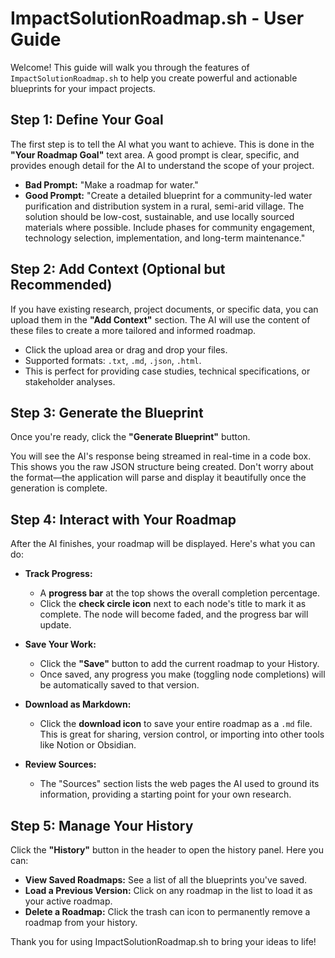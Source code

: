 # ImpactSolutionRoadmap.sh - User Guide

Welcome! This guide will walk you through the features of `ImpactSolutionRoadmap.sh` to help you create powerful and actionable blueprints for your impact projects.

## Step 1: Define Your Goal

The first step is to tell the AI what you want to achieve. This is done in the **"Your Roadmap Goal"** text area. A good prompt is clear, specific, and provides enough detail for the AI to understand the scope of your project.

-   **Bad Prompt:** "Make a roadmap for water."
-   **Good Prompt:** "Create a detailed blueprint for a community-led water purification and distribution system in a rural, semi-arid village. The solution should be low-cost, sustainable, and use locally sourced materials where possible. Include phases for community engagement, technology selection, implementation, and long-term maintenance."

## Step 2: Add Context (Optional but Recommended)

If you have existing research, project documents, or specific data, you can upload them in the **"Add Context"** section. The AI will use the content of these files to create a more tailored and informed roadmap.

-   Click the upload area or drag and drop your files.
-   Supported formats: `.txt`, `.md`, `.json`, `.html`.
-   This is perfect for providing case studies, technical specifications, or stakeholder analyses.

## Step 3: Generate the Blueprint

Once you're ready, click the **"Generate Blueprint"** button.

You will see the AI's response being streamed in real-time in a code box. This shows you the raw JSON structure being created. Don't worry about the format—the application will parse and display it beautifully once the generation is complete.

## Step 4: Interact with Your Roadmap

After the AI finishes, your roadmap will be displayed. Here's what you can do:

-   **Track Progress:**
    -   A **progress bar** at the top shows the overall completion percentage.
    -   Click the **check circle icon** next to each node's title to mark it as complete. The node will become faded, and the progress bar will update.

-   **Save Your Work:**
    -   Click the **"Save"** button to add the current roadmap to your History.
    -   Once saved, any progress you make (toggling node completions) will be automatically saved to that version.

-   **Download as Markdown:**
    -   Click the **download icon** to save your entire roadmap as a `.md` file. This is great for sharing, version control, or importing into other tools like Notion or Obsidian.

-   **Review Sources:**
    -   The "Sources" section lists the web pages the AI used to ground its information, providing a starting point for your own research.

## Step 5: Manage Your History

Click the **"History"** button in the header to open the history panel. Here you can:

-   **View Saved Roadmaps:** See a list of all the blueprints you've saved.
-   **Load a Previous Version:** Click on any roadmap in the list to load it as your active roadmap.
-   **Delete a Roadmap:** Click the trash can icon to permanently remove a roadmap from your history.

Thank you for using ImpactSolutionRoadmap.sh to bring your ideas to life!
